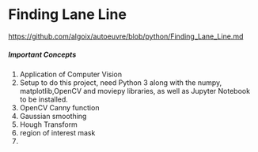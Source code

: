 # Finding Lane Line
https://github.com/algoix/autoeuvre/blob/python/Finding_Lane_Line.md
##### Important Concepts
1. Application of Computer Vision
2. Setup to do this project, need Python 3 along with the numpy, matplotlib,OpenCV and moviepy libraries, as well as Jupyter Notebook to be installed.
3. OpenCV Canny function
4. Gaussian smoothing
5. Hough Transform
6. region of interest mask
7. 
